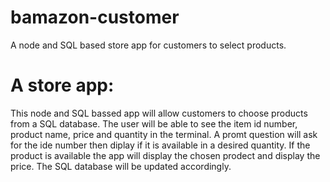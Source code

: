 # bamazon-customer

A node and SQL based store app for customers to select products.

# A store app:

This node and SQL bassed app will allow customers to choose products from a SQL database. The user will be able to see the item id number, product name, price and quantity in the terminal. A promt question will ask for the ide number then diplay if it is available in a desired quantity. If the product is available the app will display the chosen prodect and display the price. The SQL database will be updated accordingly.
